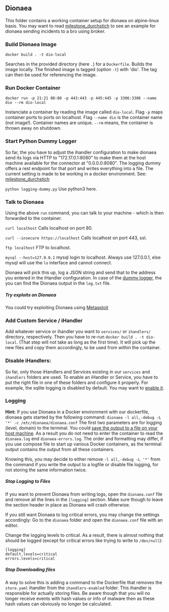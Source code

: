 ## Dionaea

This folder contains a working container setup for dionaea on alpine-linux basis.
You may want to read [milestone_durchstich](https://git.informatik.uni-hamburg.de/iss/mp-ids/blob/master/server/milestone-deployments/doku_milestone_durchstich.md) to see an example for dionaea sending incidents to a bro using broker.

### Build Dionaea Image

```docker build . -t dio-local```

Searches in the provided directory (here ```.```) for a ```Dockerfile```. Builds the image locally. The finished image is tagged (option ```-t```) with 'dio'. The tag can then be used for referencing the image.

### Run Docker Container

```docker run -p 21:21 80:80 -p 443:443 -p 445:445 -p 3306:3306 --name dio --rm dio-local```

Instanciate a container by reading the image called ```dio-local```. Flag ```-p``` maps container ports to ports on localhost. Flag ```--name dio``` is the container name (not image!). Container names are unique. ```--rm``` means, the container is thrown away on shutdown.

### Start Python Dummy Logger

So far, the you have to adjust the ihandler configuration to make dionaea send its logs via HTTP to "172.17.0.1:8080" to make them at the host machine available for the connector at "0.0.0.0:8080". The logging dummy offers a rest endpoint for that port and writes everything into a file.
The current setting is made to be working in a docker environment. See: [milestone_durchstich](https://git.informatik.uni-hamburg.de/iss/mp-ids/blob/master/server/milestone-deployments/doku_milestone_durchstich.md)

```python logging-dummy.py```
Use python3 here.

### Talk to Dionaea

Using the above `run` command, you can talk to your machine - which is then forwarded to the container.

```curl localhost```
Calls localhost on port 80.

```curl --insecure https://localhost```
Calls localhost on port 443, ssl.

```ftp localhost```
FTP to localhost.

```mysql --host=127.0.0.1```
mysql login to localhost. Always use 127.0.0.1, else mysql will use the `lo` interface and cannot connect.

Dionaea will pick this up, log a JSON string and send that to the address you entered in the iHandler configuration.
In case of the [dummy logger](#start-python-dummy-logger), the you can find the Dionaea output in the  ```log.txt``` file.

##### Try exploits on Dionaea

You could try exploiting Dionaea using [Metasploit](/METASPLOIT.md)

### Add Custom Service / iHandler

Add whatever service or ihandler you want to ```services/``` or ```ihandlers/``` directory, respectively. 
Then you have to re-run ```docker build . -t dio-local```. (That step will not take as long as the first time). 
It will pick up the new files and copy them accordingly, to be used from within the container.


### Disable iHandlers:

So far, only those iHandlers and Services existing in our `services` and `ihandlers` folders are used.
To enable an iHandler or Service, you have to put the right file in one of these folders and configure it properly.
For example, the sqlite logging is disabled by default. You may want to [enable it](http://dionaea.readthedocs.io/en/latest/ihandler/log_sqlite.html).

### Logging

**Hint:** If you use Dionaea in a Docker environment with our dockerfile,
dionaea gets started by the following command:
`dionaea -l all,-debug -L '*' -c /etc/dionaea/dionaea.conf`
The first two parameters are for logging (level, domain) to the terminal.
You could [save the output to a file on your host machine](https://git.informatik.uni-hamburg.de/iss/mp-ids/blob/master/server/milestone-deployments/dio-connector-bro-up.sh). 
As a result you do not need to enter the container to read the
`dionaea.log` end `dionaea-errors.log`. The order and formatting may differ, if
you use compose file to start up various Docker containers, as the terminal
output contains the output from all these containers.

Knowing this, you may decide to either remove `-l all,-debug -L '*'` from the 
command if you write the output to a logfile or disable file logging, for not
storing the same information twice.

##### Stop Logging to Files
If you want to prevent Dionaea from writing logs, 
open the `dionaea.conf` file and remove all the lines in the `[logging]` section.
Make sure though to leave the section header in place as Dionaea will crash otherwise.

If you still want Dionaea to log critical errors, you may change the settings accordingly:
Go to the `dionaea` folder and open the `dionaea.conf` file with an editor.

Change the logging levels to critical. As a result, there is almost nothing that
should be logged (except for critical errors like trying to write to `/dev/null`):
```
[logging]
default.levels=critical
errors.levels=critical
```

##### Stop Downloading files
A way to solve this is adding a command to the Dockerfile that removes the
`store.yaml` ihandler from the `ihandlers-enabled` folder. This ihandler is
responsible for actually storing files. Be aware though that you will no longer
receive events with hash values or info of malware then as these hash values can
obviously no longer be calculated.